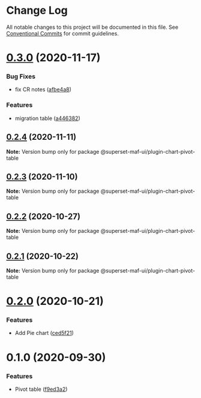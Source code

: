 # Change Log

All notable changes to this project will be documented in this file.
See [Conventional Commits](https://conventionalcommits.org) for commit guidelines.

# [0.3.0](https://gitlab.com/nielsen-media/maf/superset/superset-maf-ui/compare/@superset-maf-ui/plugin-chart-pivot-table@0.2.4...@superset-maf-ui/plugin-chart-pivot-table@0.3.0) (2020-11-17)


### Bug Fixes

* fix CR notes ([afbe4a8](https://gitlab.com/nielsen-media/maf/superset/superset-maf-ui/commit/afbe4a8fd75dcf9ddd1bdf29801f549f68766e31))


### Features

* migration table ([a446382](https://gitlab.com/nielsen-media/maf/superset/superset-maf-ui/commit/a4463822a405dbc7ac86222f435267cfef5259bf))





## [0.2.4](https://gitlab.com/nielsen-media/maf/superset/superset-maf-ui/compare/@superset-maf-ui/plugin-chart-pivot-table@0.2.3...@superset-maf-ui/plugin-chart-pivot-table@0.2.4) (2020-11-11)

**Note:** Version bump only for package @superset-maf-ui/plugin-chart-pivot-table





## [0.2.3](https://gitlab.com/nielsen-media/maf/superset/superset-maf-ui/compare/@superset-maf-ui/plugin-chart-pivot-table@0.2.2...@superset-maf-ui/plugin-chart-pivot-table@0.2.3) (2020-11-10)

**Note:** Version bump only for package @superset-maf-ui/plugin-chart-pivot-table





## [0.2.2](https://gitlab.com/nielsen-media/maf/superset/superset-maf-ui/compare/@superset-maf-ui/plugin-chart-pivot-table@0.2.1...@superset-maf-ui/plugin-chart-pivot-table@0.2.2) (2020-10-27)

**Note:** Version bump only for package @superset-maf-ui/plugin-chart-pivot-table





## [0.2.1](https://gitlab.com/nielsen-media/maf/superset/superset-maf-ui/compare/@superset-maf-ui/plugin-chart-pivot-table@0.2.0...@superset-maf-ui/plugin-chart-pivot-table@0.2.1) (2020-10-22)

**Note:** Version bump only for package @superset-maf-ui/plugin-chart-pivot-table





# [0.2.0](https://gitlab.com/nielsen-media/maf/superset/superset-maf-ui/compare/@superset-maf-ui/plugin-chart-pivot-table@0.1.0...@superset-maf-ui/plugin-chart-pivot-table@0.2.0) (2020-10-21)


### Features

* Add Pie chart ([ced5f21](https://gitlab.com/nielsen-media/maf/superset/superset-maf-ui/commit/ced5f2185ddfec2003d0b88b42c075beea0f0cb2))





# 0.1.0 (2020-09-30)


### Features

* Pivot table ([f9ed3a2](https://gitlab.com/nielsen-media/maf/superset/superset-maf-ui/commit/f9ed3a29eeff8e173e5f708e2278212651b11fbf))
